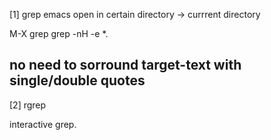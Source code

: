 [1] grep
emacs open in certain directory
-> currrent directory

M-X
grep
grep -nH -e <target-text> *.<target-file-extension>

## no need to sorround target-text with single/double quotes

[2] rgrep

interactive grep.
